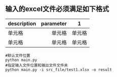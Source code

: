 ## 输入的excel文件必须满足如下格式
| description | parameter | 1 |   
| :-----| ----: | :----: |  
| 单元格 | 单元格 | 单元格 |   
| 单元格 | 单元格 | 单元格 |   

```shell
#默认文件位置
python main.py
#指定输入文件位置和输出文件文件夹
python main.py -i src_file/test1.xlsx -o result
```
